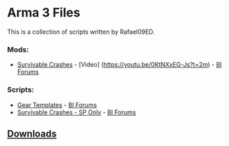 # Arma 3 Files

This is a collection of scripts written by Rafael09ED.



### Mods:

* [Survivable Crashes](https://github.com/Rafael09ED/Arma/tree/master/mods/Survivable%20Crashes "@SurvivableCrashes") - [Video] (https://youtu.be/0KtNXxEG-Js?t=2m) - [BI Forums](https://forums.bistudio.com/topic/190516-survivable-crashes-shoot-downs-mod/)

### Scripts:

* [Gear Templates](https://github.com/Rafael09ED/Arma/tree/master/scripts/GearTemplates.VR "GearTemplates.VR") - [BI Forums](https://forums.bistudio.com/topic/189834-release-gear-template-script/)
* [Survivable Crashes - SP Only](https://github.com/Rafael09ED/Arma/tree/master/scripts/SurvivableCrashes.VR "SurvivableCrashes.VR") - [BI Forums](https://forums.bistudio.com/topic/190291-release-survivable-crashes-script/)


## [Downloads](https://github.com/Rafael09ED/Arma/releases)
